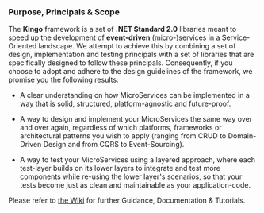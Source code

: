 ### Purpose, Principals & Scope
The **Kingo** framework is a set of **.NET Standard 2.0** libraries meant to speed up the development of **event-driven** (micro-)services in a Service-Oriented landscape. We attempt to achieve this by combining a set of design, implementation and testing principals with a set of libraries that are specifically designed to follow these principals. Consequently, if you choose to adopt and adhere to the design guidelines of the framework, we promise you the following results:

- A clear understanding on how MicroServices can be implemented in a way that is solid, structured, platform-agnostic and future-proof.

- A way to design and implement your MicroServices the same way over and over again, regardless of which platforms, frameworks or architectural patterns you wish to apply (ranging from CRUD to Domain-Driven Design and from CQRS to Event-Sourcing).

- A way to test your MicroServices using a layered approach, where each test-layer builds on its lower layers to integrate and test more components while re-using the lower layer's scenarios, so that your tests become just as clean and maintainable as your application-code.

Please refer to [the Wiki](https://github.com/wimvangool/Kingo/wiki) for further Guidance, Documentation & Tutorials.


